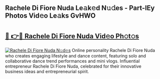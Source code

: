 ## Rachele Di Fiore Nuda Le𝚊k𝚎d N𝚞𝚍es - Part-IEy Photos Vid𝚎o Le𝚊ks GvHWO

# <h2><a href="http://fbcn6x.evod.top/?m=Rachele+Di+Fiore+Nuda">🔗 👉🔴 Rachele Di Fiore Nuda Vid𝚎o Ph𝚘t𝚘s</a></h2>

[![Rachele Di Fiore Nuda N𝚞d𝚎s](https://i.imgur.com/8V9OHl7.gif)](http://fbcn6x.evod.top/?m=Rachele+Di+Fiore+Nuda)
Online personality Rachele Di Fiore Nuda who creates engaging lifestyle and dance content, featuring solo and collaborative dance trend performances and mini vlogs. Influential entrepreneur Rachele Di Fiore Nuda, celebrated for their innovative business ideas and entrepreneurial spirit. 
